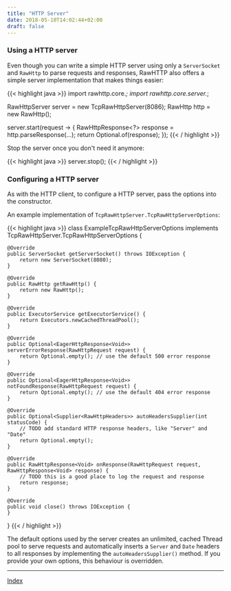 ```yaml
---
title: "HTTP Server"
date: 2018-05-10T14:02:44+02:00
draft: false
---
```


### Using a HTTP server

Even though you can write a simple HTTP server using only a `ServerSocket` and `RawHttp` to parse requests and
responses, RawHTTP also offers a simple server implementation that makes things easier:

{{< highlight java >}}
import rawhttp.core.*;
import rawhttp.core.server.*;

RawHttpServer server = new TcpRawHttpServer(8086);
RawHttp http = new RawHttp();

server.start(request -> {
    RawHttpResponse<?> response = http.parseResponse(...);
    return Optional.of(response);
});
{{< / highlight >}}

Stop the server once you don't need it anymore:

{{< highlight java >}}
server.stop();
{{< / highlight >}}

### Configuring a HTTP server

As with the HTTP client, to configure a HTTP server, pass the options into the constructor.

An example implementation of `TcpRawHttpServer.TcpRawHttpServerOptions`:

{{< highlight java >}}
class ExampleTcpRawHttpServerOptions implements TcpRawHttpServer.TcpRawHttpServerOptions {

    @Override
    public ServerSocket getServerSocket() throws IOException {
        return new ServerSocket(8080);
    }

    @Override
    public RawHttp getRawHttp() {
        return new RawHttp();
    }

    @Override
    public ExecutorService getExecutorService() {
        return Executors.newCachedThreadPool();
    }

    @Override
    public Optional<EagerHttpResponse<Void>> serverErrorResponse(RawHttpRequest request) {
        return Optional.empty(); // use the default 500 error response
    }

    @Override
    public Optional<EagerHttpResponse<Void>> notFoundResponse(RawHttpRequest request) {
        return Optional.empty(); // use the default 404 error response
    }

    @Override
    public Optional<Supplier<RawHttpHeaders>> autoHeadersSupplier(int statusCode) {
        // TODO add standard HTTP response headers, like "Server" and "Date"
        return Optional.empty();
    }

    @Override
    public RawHttpResponse<Void> onResponse(RawHttpRequest request, RawHttpResponse<Void> response) {
        // TODO this is a good place to log the request and response
        return response;
    }

    @Override
    public void close() throws IOException {
    }
}
{{< / highlight >}}

The default options used by the server creates an unlimited, cached Thread pool to serve requests
and automatically inserts a `Server` and `Date` headers to all responses by implementing
the `autoHeadersSupplier()` method. If you provide your own options, this behaviour is overridden.

<hr>

[Index](/rawhttp/docs)
